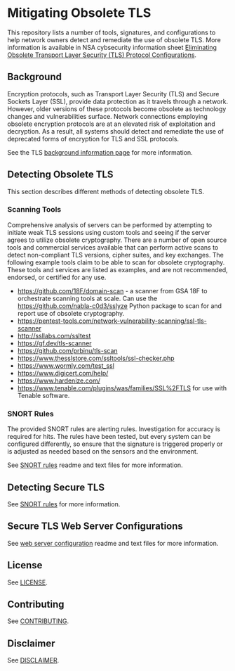 # Mitigating Obsolete TLS

This repository lists a number of tools, signatures, and configurations to help network owners detect and remediate the use of obsolete TLS. More information is available in NSA cybsecurity information sheet [Eliminating Obsolete Transport Layer Security (TLS) Protocol Configurations](https://media.defense.gov/2021/Jan/05/2002560140/-1/-1/0/ELIMINATING_OBSOLETE_TLS_UOO197443-20.PDF).

## Background

Encryption protocols, such as Transport Layer Security (TLS) and Secure Sockets Layer (SSL), provide data protection as it travels through a network. However, older versions of these protocols become obsolete as technology changes and vulnerabilities surface. Network connections employing obsolete encryption protocols are at an elevated risk of exploitation and decryption. As a result, all systems should detect and remediate the use of deprecated forms of encryption for TLS and SSL protocols.

See the TLS [background information page](./Background%20Information.md) for more information.

## Detecting Obsolete TLS

This section describes different methods of detecting obsolete TLS.

###  Scanning Tools
Comprehensive analysis of servers can be performed by attempting to initiate weak TLS sessions using custom tools and seeing if the server agrees to utilize obsolete cryptography. There are a number of open source tools and commercial services available that can perform active scans to detect non-compliant TLS versions, cipher suites, and key exchanges. 
The following example tools claim to be able to scan for obsolete cryptography. These tools and services are listed as examples, and are not recommended, endorsed, or certified for any use. 
*	https://github.com/18F/domain-scan - a scanner from GSA 18F to orchestrate scanning tools at scale. Can use the https://github.com/nabla-c0d3/sslyze Python package to scan for and report use of obsolete cryptography.
*	https://pentest-tools.com/network-vulnerability-scanning/ssl-tls-scanner
*	http://ssllabs.com/ssltest 
*	https://gf.dev/tls-scanner
*	https://github.com/prbinu/tls-scan
*	https://www.thesslstore.com/ssltools/ssl-checker.php
*	https://www.wormly.com/test_ssl
*	https://www.digicert.com/help/
*	https://www.hardenize.com/
*	https://www.tenable.com/plugins/was/families/SSL%2FTLS for use with Tenable software.

### SNORT Rules
The provided SNORT rules are alerting rules. Investigation for accuracy is required for hits. The rules have been tested, but every system can be configured differently, so ensure that the signature is triggered properly or is adjusted as needed based on the sensors and the environment.

See [SNORT rules](./snort/) readme and text files for more information.

## Detecting Secure TLS

See [SNORT rules](./snort/) for more information.

## Secure TLS Web Server Configurations

See [web server configuration](./webserver/) readme and text files for more information.

## License

See [LICENSE](./LICENSE.md).

## Contributing

See [CONTRIBUTING](./CONTRIBUTING.md).

## Disclaimer

See [DISCLAIMER](./DISCLAIMER.md).
